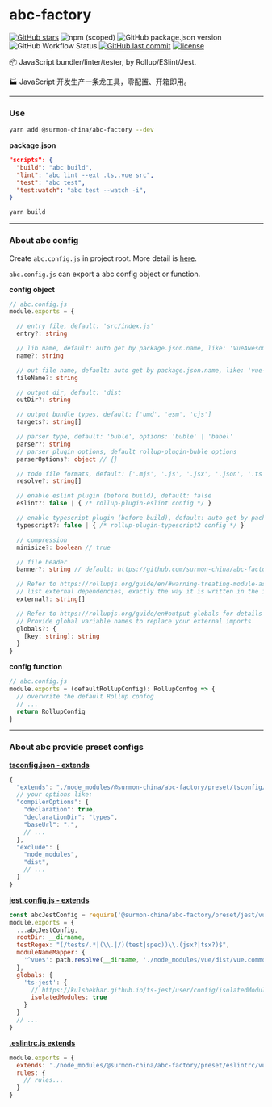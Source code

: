 # abc-factory

[![GitHub stars](https://img.shields.io/github/stars/surmon-china/abc-factory.svg?style=for-the-badge)](https://github.com/surmon-china/abc-factory/stargazers)
![npm (scoped)](https://img.shields.io/npm/v/@surmon-china/abc-factory?style=for-the-badge)
![GitHub package.json version](https://img.shields.io/github/package-json/v/surmon-china/abc-factory?label=GPR&style=for-the-badge)
![GitHub Workflow Status](https://img.shields.io/github/workflow/status/surmon-china/abc-factory/Publish?label=publish&style=for-the-badge)
[![GitHub last commit](https://img.shields.io/github/last-commit/google/skia.svg?style=for-the-badge)](https://github.com/surmon-china/abc-factory)
[![license](https://img.shields.io/github/license/mashape/apistatus.svg?style=for-the-badge)](https://github.com/surmon-china/abc-factory)

📦 JavaScript bundler/linter/tester, by Rollup/ESlint/Jest.

🏭 JavaScript 开发生产一条龙工具，零配置、开箱即用。

---

### Use

```bash
yarn add @surmon-china/abc-factory --dev
```

**package.json**
```json
"scripts": {
  "build": "abc build",
  "lint": "abc lint --ext .ts,.vue src",
  "test": "abc test",
  "test:watch": "abc test --watch -i",
}
```

```bash
yarn build
```

---

### About abc config

Create `abc.config.js` in project root. More detail is [here](https://github.com/surmon-china/abc-factory/blob/master/lib/default.js).

`abc.config.js` can export a abc config object or function.

**config object**
```ts
// abc.config.js
module.exports = {

  // entry file, default: 'src/index.js'
  entry?: string

  // lib name, default: auto get by package.json.name, like: 'VueAwesomeSwiper'
  name?: string

  // out file name, default: auto get by package.json.name, like: 'vue-awesome-swiper'
  fileName?: string

  // output dir, default: 'dist'
  outDir?: string

  // output bundle types, default: ['umd', 'esm', 'cjs']
  targets?: string[]

  // parser type, default: 'buble', options: 'buble' | 'babel'
  parser?: string
  // parser plugin options, default rollup-plugin-buble options
  parserOptions?: object // {}

  // todo file formats, default: ['.mjs', '.js', '.jsx', '.json', '.ts']
  resolve?: string[]

  // enable eslint plugin (before build), default: false
  eslint?: false | { /* rollup-plugin-eslint config */ }

  // enable typescript plugin (before build), default: auto get by package.json.dependencies
  typescript?: false | { /* rollup-plugin-typescript2 config */ }

  // compression
  minisize?: boolean // true

  // file header
  banner?: string // default: https://github.com/surmon-china/abc-factory/blob/master/lib/default.js#L18

  // Refer to https://rollupjs.org/guide/en/#warning-treating-module-as-external-dependency
  // list external dependencies, exactly the way it is written in the import statement.
  external?: string[]

  // Refer to https://rollupjs.org/guide/en#output-globals for details
  // Provide global variable names to replace your external imports
  globals?: {
    [key: string]: string
  }
}
```

**config function**
```ts
// abc.config.js
module.exports = (defaultRollupConfig): RollupConfog => {
  // overwrite the default Rollup confog
  // ...
  return RollupConfig
}
```

---

### About abc provide preset configs

**[tsconfig.json - extends](https://www.typescriptlang.org/tsconfig#extends)**

```js
{
  "extends": "./node_modules/@surmon-china/abc-factory/preset/tsconfig/vue",
  // your options like:
  "compilerOptions": {
    "declaration": true,
    "declarationDir": "types",
    "baseUrl": ".",
    // ...
  },
  "exclude": [
    "node_modules",
    "dist",
    // ...
  ]
}
```

**[jest.config.js - extends](https://jestjs.io/docs/en/configuration)**

```js
const abcJestConfig = require('@surmon-china/abc-factory/preset/jest/vue.typescript')
module.exports = {
  ...abcJestConfig,
  rootDir: __dirname,
  testRegex: "(/tests/.*|(\\.|/)(test|spec))\\.(jsx?|tsx?)$",
  moduleNameMapper: {
    '^vue$': path.resolve(__dirname, './node_modules/vue/dist/vue.common.js'),
  },
  globals: {
    'ts-jest': {
      // https://kulshekhar.github.io/ts-jest/user/config/isolatedModules
      isolatedModules: true
    }
  }
  // ...
}
```

**[.eslintrc.js  extends](https://eslint.org/docs/user-guide/configuring#extending-configuration-files)**

```js
module.exports = {
  extends: './node_modules/@surmon-china/abc-factory/preset/eslintrc/vue.typescript',
  rules: {
    // rules...
  }
}
```
